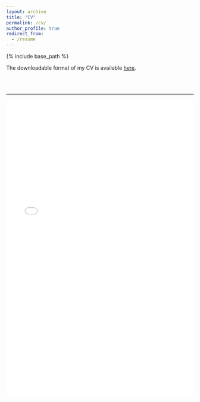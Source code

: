 ```yaml
---
layout: archive
title: "CV"
permalink: /cv/
author_profile: true
redirect_from:
  - /resume
---
```


{% include base_path %}

The downloadable format of my CV is available [here](/files/cv_armelsoubeiga.pdf).

<br/><br/>

------------

<iframe src="/files/cv_armelsoubeiga.pdf" width="100%" height="800" frameborder="no" border="0" marginwidth="0" marginheight="0"></iframe>
